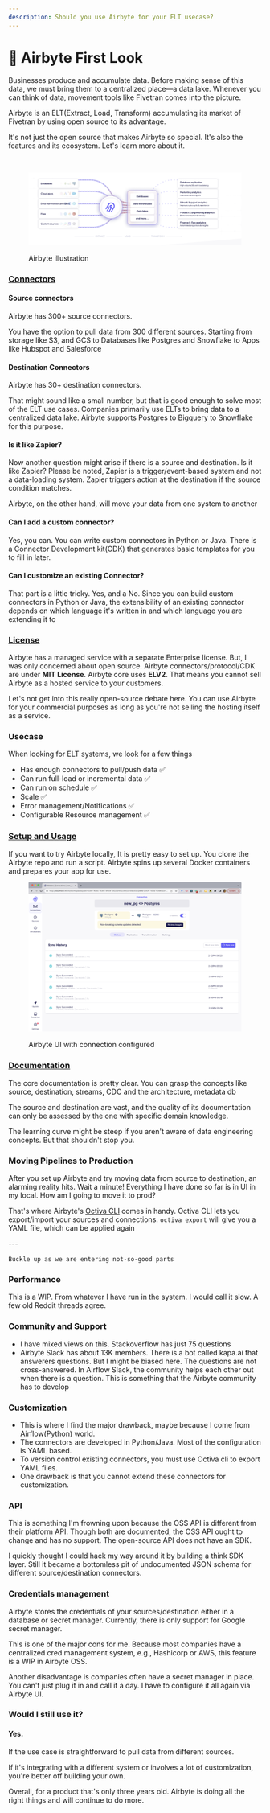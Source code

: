 ```yaml
---
description: Should you use Airbyte for your ELT usecase?
---
```


# 🔗 Airbyte First Look

Businesses produce and accumulate data. Before making sense of this data, we must bring them to a centralized place—a data lake. Whenever you can think of data, movement tools like Fivetran comes into the picture.

Airbyte is an ELT(Extract, Load, Transform) accumulating its market of Fivetran by using open source to its advantage.

It's not just the open source that makes Airbyte so special. It's also the features and its ecosystem. Let's learn more about it.

<div>

<figure><img src="https://hackmd.io/_uploads/B1vvxkoB2.png" alt=""><figcaption></figcaption></figure>

 

<figure><img src="../../.gitbook/assets/Screenshot 2023-05-24 at 6.24.47 AM.png" alt=""><figcaption><p>Airbyte illustration</p></figcaption></figure>

</div>

### [Connectors](https://docs.airbyte.com/integrations)

#### Source connectors

Airbyte has 300+ source connectors.

You have the option to pull data from 300 different sources. Starting from storage like S3, and GCS to Databases like Postgres and Snowflake to Apps like Hubspot and Salesforce

#### Destination Connectors

Airbyte has 30+ destination connectors.

That might sound like a small number, but that is good enough to solve most of the ELT use cases. Companies primarily use ELTs to bring data to a centralized data lake. Airbyte supports Postgres to Bigquery to Snowflake for this purpose.

#### Is it like Zapier?

Now another question might arise if there is a source and destination. Is it like Zapier? Please be noted, Zapier is a trigger/event-based system and not a data-loading system. Zapier triggers action at the destination if the source condition matches.

Airbyte, on the other hand, will move your data from one system to another

#### Can I add a custom connector?

Yes, you can. You can write custom connectors in Python or Java. There is a Connector Development kit(CDK) that generates basic templates for you to fill in later.

#### Can I customize an existing Connector?

That part is a little tricky. Yes, and a No. Since you can build custom connectors in Python or Java, the extensibility of an existing connector depends on which language it's written in and which language you are extending it to

### [License](https://docs.airbyte.com/project-overview/licenses/license-faq#airbyte-licensing-overview)

Airbyte has a managed service with a separate Enterprise license. But, I was only concerned about open source. Airbyte connectors/protocol/CDK are under **MIT License**. Airbyte core uses **ELV2**. That means you cannot sell Airbyte as a hosted service to your customers.

Let's not get into this really open-source debate here. You can use Airbyte for your commercial purposes as long as you're not selling the hosting itself as a service.

### Usecase

When looking for ELT systems, we look for a few things

* Has enough connectors to pull/push data  ✅
* Can run full-load or incremental data          ✅
* Can run on schedule                                     ✅
* Scale                                                               ✅
* Error management/Notifications                   ✅
* Configurable Resource management           ✅

### [Setup and Usage](https://docs.airbyte.com/cloud/getting-started-with-airbyte-cloud)

If you want to try Airbyte locally, It is pretty easy to set up. You clone the Airbyte repo and run a script. Airbyte spins up several Docker containers and prepares your app for use.

<figure><img src="../../.gitbook/assets/upload_ecc12e163aa72e584f24f8a9148cb5bd.png" alt=""><figcaption><p>Airbyte UI with connection configured</p></figcaption></figure>

### [Documentation](https://docs.airbyte.com/cloud/core-concepts)

The core documentation is pretty clear. You can grasp the concepts like source, destination, streams, CDC and the architecture, metadata db

The source and destination are vast, and the quality of its documentation can only be assessed by the one with specific domain knowledge.

The learning curve might be steep if you aren't aware of data engineering concepts. But that shouldn't stop you.

### Moving Pipelines to Production

After you set up Airbyte and try moving data from source to destination, an alarming reality hits. Wait a minute! Everything I have done so far is in UI in my local. How am I going to move it to prod?

That's where Airbyte's [Octiva CLI](https://docs.airbyte.com/cli-documentation) comes in handy. Octiva CLI lets you export/import your sources and connections. `octiva export` will give you a YAML file, which can be applied again

\---

```
Buckle up as we are entering not-so-good parts
```

### Performance

This is a WIP. From whatever I have run in the system. I would call it slow. A few old Reddit threads agree.

### Community and Support

* I have mixed views on this. Stackoverflow has just 75 questions
* Airbyte Slack has about 13K members. There is a bot called kapa.ai that answerers questions. But I might be biased here. The questions are not cross-answered. In Airflow Slack, the community helps each other out when there is a question. This is something that the Airbyte community has to develop

### Customization

* This is where I find the major drawback, maybe because I come from Airflow(Python) world.
* The connectors are developed in Python/Java. Most of the configuration is YAML based.
* To version control existing connectors, you must use Octiva cli to export YAML files.
* One drawback is that you cannot extend these connectors for customization.

### API

This is something I'm frowning upon because the OSS API is different from their platform API. Though both are documented, the OSS API ought to change and has no support. The open-source API does not have an SDK.

I quickly thought I could hack my way around it by building a think SDK layer. Still it became a bottomless pit of undocumented JSON schema for different source/destination connectors.

### Credentials management

Airbyte stores the credentials of your sources/destination either in a database or secret manager. Currently, there is only support for Google secret manager.

This is one of the major cons for me. Because most companies have a centralized cred management system, e.g., Hashicorp or AWS, this feature is a WIP in Airbyte OSS.

Another disadvantage is companies often have a secret manager in place. You can't just plug it in and call it a day. I have to configure it all again via Airbyte UI.

### Would I still use it?

#### **Yes**.

If the use case is straightforward to pull data from different sources.

If it's integrating with a different system or involves a lot of customization, you're better off building your own.

Overall, for a product that's only three years old. Airbyte is doing all the right things and will continue to do more.
